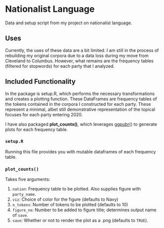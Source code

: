 # Nationalist Language
Data and setup script from my project on nationalist language. 


## Uses

Currently, the uses of these data are a bit limited. I am still in the process of rebuilding my original corpora due to a data loss during my move from Cleveland to Columbus. However, what remains are the frequency tables (filtered for stopwords) for each party that I analyzed. 

## Included Functionality

In the package is setup.R, which performs the necessary transformations and creates a plotting function. These DataFrames are frequency tables of the tokens contained in the corpora I constructed for each party. These represent a minimal, albet still demonstrative representation of the topical focuses for each party entering 2020. 

I have also packaged **plot_counts()**, which leverages [ggpubr()](https://rpkgs.datanovia.com/ggpubr/) to generate plots for each frequency table. 

### ```setup.R```

Running this file provides you with mutable dataframes of each frequency table.

### ```plot_counts()```

Takes five arguments:
1. `nation`: Frequency table to be plotted. Also supplies figure with `party_name`.
2. `viz`: Choice of color for the figure (defaults to Navy)
3. `n_tokens`: Number of tokens to be plotted (defaults to 10)
4. `figure_no`: Number to be added to figure title; determines output name of `save`.
5. `save`: Whether or not to render the plot as a .png (defaults to `TRUE`).
